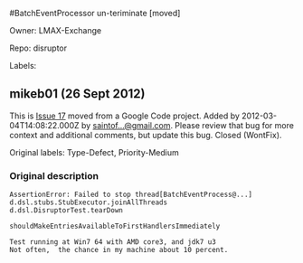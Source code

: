 #BatchEventProcessor un-teriminate [moved]

Owner: LMAX-Exchange

Repo: disruptor

Labels: 

## mikeb01 (26 Sept 2012)

This is [Issue 17](http://code.google.com/p/disruptor/issues/detail?id=17) moved from a Google Code project.
Added by 2012-03-04T14:08:22.000Z by [saintof...@gmail.com](http://code.google.com/u/115816047214705454254/).
Please review that bug for more context and additional comments, but update this bug.
 Closed (WontFix).

Original labels: Type-Defect, Priority-Medium
### Original description

```
AssertionError: Failed to stop thread[BatchEventProcess@...]
d.dsl.stubs.StubExecutor.joinAllThreads
d.dsl.DisruptorTest.tearDown

shouldMakeEntriesAvailableToFirstHandlersImmediately

Test running at Win7 64 with AMD core3, and jdk7 u3
Not often,  the chance in my machine about 10 percent.
```


